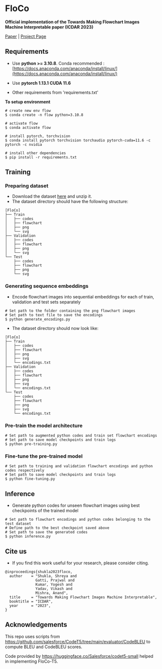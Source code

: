 # FloCo
**Official implementation of the Towards Making Flowchart Images Machine Interpretable paper (ICDAR 2023)**

[Paper](https://vl2g.github.io/projects/floco/docs/FLOCO-ICDAR2023.pdf) | [Project Page](https://vl2g.github.io/projects/floco/) 
## Requirements
* Use **python >= 3.10.8**. Conda recommended : [https://docs.anaconda.com/anaconda/install/linux/](https://docs.anaconda.com/anaconda/install/linux/)

* Use **pytorch 1.13.1 CUDA 11.6**

* Other requirements from 'requirements.txt'

**To setup environment**
```
# create new env flow
$ conda create -n flow python=3.10.8

# activate flow
$ conda activate flow

# install pytorch, torchvision
$ conda install pytorch torchvision torchaudio pytorch-cuda=11.6 -c pytorch -c nvidia

# install other dependencies
$ pip install -r requirements.txt
```

## Training

### Preparing dataset
- Download the dataset [here](https://drive.google.com/file/d/1wkt0Tf8YpFFEx18jeB3ofUWl1xP3qzAn/view?usp=sharing) and unzip it. 
- The dataset directory should have the following structure:
```
[FloCo]
├── Train
│   ├── codes
│   ├── flowchart
│   ├── png
│   └── svg
├── Validation
│   ├── codes
│   ├── flowchart
│   ├── png
│   └── svg
└── Test
    ├── codes
    ├── flowchart
    ├── png
    └── svg
```

### Generating sequence embeddings
- Encode flowchart images into sequential embeddings for each of train, validation and test sets separately
```
# Set path to the folder containing the png flowchart images
# Set path to text file to save the encodings
$ python generate_encodings.py
```
- The dataset directory should now look like:
```
[FloCo]
├── Train
│   ├── codes
│   ├── flowchart
│   ├── png
│   ├── svg
│   └── encodings.txt
├── Validation
│   ├── codes
│   ├── flowchart
│   ├── png
│   ├── svg
│   └── encodings.txt
└── Test
    ├── codes
    ├── flowchart
    ├── png
    ├── svg
    └── encodings.txt
```

### Pre-train the model architecture
```
# Set path to augmented python codes and train set flowchart encodings 
# Set path to save model checkpoints and train logs
$ python pre-training.py
```
### Fine-tune the pre-trained model
```
# Set path to training and validation flowchart encodings and python codes respectively 
# Set path to save model checkpoints and train logs
$ python fine-tuning.py
```

## Inference
- Generate python codes for unseen flowchart images using best checkpoints of the trained model
```
# Set path to flowchart encodings and python codes belonging to the test dataset 
# Define path to the best checkpoint saved above
# Set path to save the generated codes
$ python inference.py
```

## Cite us
- If you find this work useful for your research, please consider citing.
```
@inproceedings{shukla2023floco,
  author    = "Shukla, Shreya and 
              Gatti, Prajwal and 
              Kumar, Yogesh and
              Yadav, Vikash and
              Mishra, Anand",
  title     = "Towards Making Flowchart Images Machine Interpretable",
  booktitle = "ICDAR",
  year      = "2023",
}
```

## Acknowledgements
This repo uses scripts from https://github.com/salesforce/CodeT5/tree/main/evaluator/CodeBLEU to compute BLEU and CodeBLEU scores. 

Code provided by https://huggingface.co/Salesforce/codet5-small helped in implementing FloCo-T5.
